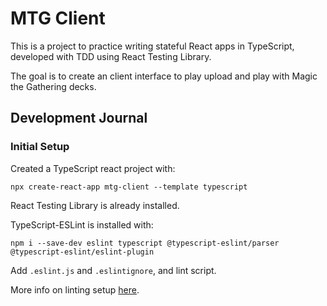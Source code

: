 # MTG Client

This is a project to practice writing stateful React apps in TypeScript, developed with TDD using React Testing Library.

The goal is to create an client interface to play upload and play with Magic the Gathering decks.

## Development Journal

### Initial Setup

Created a TypeScript react project with:

```shell
npx create-react-app mtg-client --template typescript
```

React Testing Library is already installed.

TypeScript-ESLint is installed with:

```shell
npm i --save-dev eslint typescript @typescript-eslint/parser @typescript-eslint/eslint-plugin
```

Add `.eslint.js` and `.eslintignore`, and lint script.

More info on linting setup [here](https://react-typescript-cheatsheet.netlify.app/docs/basic/linting).
